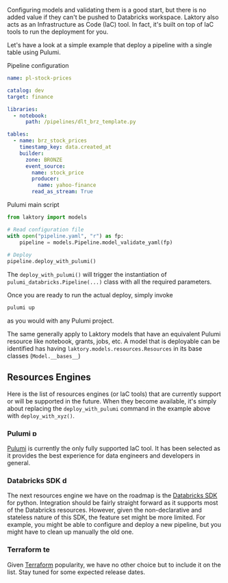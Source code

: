 Configuring models and validating them is a good start, but there is no added value if they can't be pushed to Databricks workspace.
Laktory also acts as an Infrastructure as Code (IaC) tool. 
In fact, it's built on top of IaC tools to run the deployment for you. 

Let's have a look at a simple example that deploy a pipeline with a single table using Pulumi.

Pipeline configuration
```yaml title="pipline.yaml"
name: pl-stock-prices

catalog: dev
target: finance

libraries:
  - notebook:
      path: /pipelines/dlt_brz_template.py

tables:
  - name: brz_stock_prices
    timestamp_key: data.created_at
    builder:
      zone: BRONZE
      event_source:
        name: stock_price
        producer:
          name: yahoo-finance
        read_as_stream: True
```
 
Pulumi main script
```py title="__main__.py"
from laktory import models

# Read configuration file
with open("pipeline.yaml", "r") as fp:
    pipeline = models.Pipeline.model_validate_yaml(fp)
    
# Deploy
pipeline.deploy_with_pulumi()
```
The `deploy_with_pulumi()` will trigger the instantiation of `pulumi_databricks.Pipeline(...)` class with all the required parameters.

Once you are ready to run the actual deploy, simply invoke
```cmd title="prompt"
pulumi up
```
as you would with any Pulumi project.

The same generally apply to Laktory models that have an equivalent Pulumi resource like notebook, grants, jobs, etc. 
A model that is deployable can be identified has having `laktory.models.resources.Resources` in its base classes (`Model.__bases__`)

## Resources Engines
Here is the list of resources engines (or IaC tools) that are currently support or will be supported in the future.
When they become available, it's simply about replacing the `deploy_with_pulumi` command in the example above with `deploy_with_xyz()`.

### Pulumi <img src="../../images/pulumi.png" alt="pulumi" width="16"/> 

[Pulumi](https://www.pulumi.com/) is currently the only fully supported IaC tool. It has been selected as it provides the best experience for data engineers and developers in general.

### Databricks SDK <img src="../../images/databricks.png" alt="databricks" width="16"/>

The next resources engine we have on the roadmap is the [Databricks SDK](https://docs.databricks.com/en/dev-tools/sdk-python.html) for python. 
Integration should be fairly straight forward as it supports most of the Databricks resources. 
However, given the non-declarative and stateless nature of this SDK, the feature set might be more limited. 
For example, you might be able to configure and deploy a new pipeline, but you might have to clean up manually the old 
one. 

### Terraform <img src="../../images/terraform.png" alt="terraform" width="16"/>
Given [Terraform](https://www.terraform.io/) popularity, we have no other choice but to include it on the list. 
Stay tuned for some expected release dates.